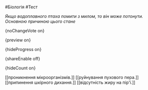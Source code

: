 #Біологія #Тест

*Якщо водоплавного птаха помити з милом, то він може потонути. Основною причиною цього стане*

{noChangeVote on}

{preview on}

{hideProgress on}

{shareEnable off}

{hideCount on}

[[проникнення мікроорганізмів.]]
[[руйнування пухового пера.]]
[[припинення шкірного дихання.]]
[[відсутність жиру на пір'ї.]]

